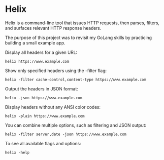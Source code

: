 # Helix
Helix is a command-line tool that issues HTTP requests, then parses, filters, and surfaces relevant HTTP response headers. 

The purpose of this project was to revisit my GoLang skills by practicing building a small example app.

Display all headers for a given URL:
```
helix https://www.example.com
```

Show only specified headers using the -filter flag:
```
helix -filter cache-control,content-type https://www.example.com
```

Output the headers in JSON format:
```
helix -json https://www.example.com
```

Display headers without any ANSI color codes:
```
helix -plain https://www.example.com
```

You can combine multiple options, such as filtering and JSON output:
```
helix -filter server,date -json https://www.example.com
```

To see all available flags and options:
```
helix -help
```
